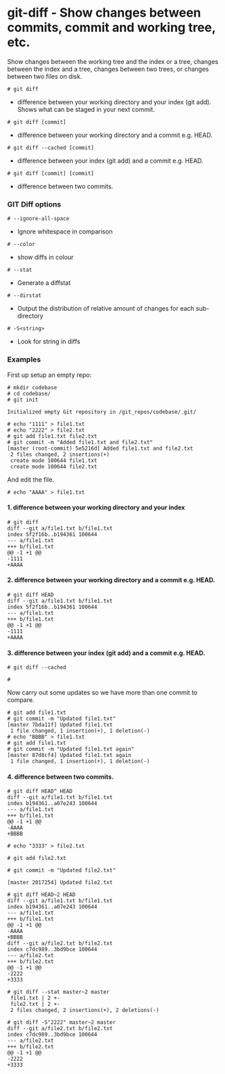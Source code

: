 # git-diff - Show changes between commits, commit and working tree, etc.

Show changes between the working tree and the index or a tree, changes between the index and a tree, changes between two trees, or changes between two files on disk.

~~~
# git diff
~~~
 - difference between your working directory and your index (git add). Shows what can be staged in your next commit.


~~~
# git diff [commit]
~~~
 - difference between your working directory and a commit e.g. HEAD.


~~~
# git diff --cached [commit]
~~~
 - difference between your index (git add) and a commit e.g. HEAD.


~~~
# git diff [commit] [commit]
~~~
 - difference between two commits.



### GIT Diff options


~~~
# --ignore-all-space
~~~
 - Ignore whitespace in comparison

~~~
# --color
~~~
 - show diffs in colour

~~~
# --stat
~~~
 - Generate a diffstat

~~~
# --dirstat
~~~
 - Output the distribution of relative amount of changes for each sub-directory

~~~
# -S<string>
~~~
 - Look for string in diffs


### Examples


First up setup an empty repo:


~~~
# mkdir codebase
# cd codebase/
# git init

Initialized empty Git repository in /git_repos/codebase/.git/

# echo "1111" > file1.txt
# echo "2222" > file2.txt
# git add file1.txt file2.txt
# git commit -m "Added file1.txt and file2.txt"
[master (root-commit) 5e5216d] Added file1.txt and file2.txt
 2 files changed, 2 insertions(+)
 create mode 100644 file1.txt
 create mode 100644 file2.txt
 ~~~

And edit the file.

~~~
# echo "AAAA" > file1.txt
~~~


#### 1. difference between your working directory and your index


~~~
# git diff
diff --git a/file1.txt b/file1.txt
index 5f2f16b..b194361 100644
--- a/file1.txt
+++ b/file1.txt
@@ -1 +1 @@
-1111
+AAAA
~~~

#### 2. difference between your working directory and a commit e.g. HEAD.


~~~
# git diff HEAD
diff --git a/file1.txt b/file1.txt
index 5f2f16b..b194361 100644
--- a/file1.txt
+++ b/file1.txt
@@ -1 +1 @@
-1111
+AAAA
~~~


#### 3. difference between your index (git add) and a commit e.g. HEAD.


~~~
# git diff --cached

#
~~~

Now carry out some updates so we have more than one commit to compare.

~~~
# git add file1.txt
# git commit -m "Updated file1.txt"
[master 7bda11f] Updated file1.txt
 1 file changed, 1 insertion(+), 1 deletion(-)
# echo "BBBB" > file1.txt
# git add file1.txt
# git commit -m "Updated file1.txt again"
[master 87d8cf4] Updated file1.txt again
 1 file changed, 1 insertion(+), 1 deletion(-)
 ~~~


#### 4. difference between two commits.


~~~
# git diff HEAD^ HEAD
diff --git a/file1.txt b/file1.txt
index b194361..a07e243 100644
--- a/file1.txt
+++ b/file1.txt
@@ -1 +1 @@
-AAAA
+BBBB
~~~


~~~
# echo "3333" > file2.txt

# git add file2.txt

# git commit -m "Updated file2.txt"

[master 2017254] Updated file2.txt
~~~


~~~
# git diff HEAD~2 HEAD
diff --git a/file1.txt b/file1.txt
index b194361..a07e243 100644
--- a/file1.txt
+++ b/file1.txt
@@ -1 +1 @@
-AAAA
+BBBB
diff --git a/file2.txt b/file2.txt
index c7dc989..3bd9bce 100644
--- a/file2.txt
+++ b/file2.txt
@@ -1 +1 @@
-2222
+3333
~~~


~~~
# git diff --stat master~2 master
 file1.txt | 2 +-
 file2.txt | 2 +-
 2 files changed, 2 insertions(+), 2 deletions(-)
~~~


~~~
# git diff -S"2222" master~2 master
diff --git a/file2.txt b/file2.txt
index c7dc989..3bd9bce 100644
--- a/file2.txt
+++ b/file2.txt
@@ -1 +1 @@
-2222
+3333
~~~



